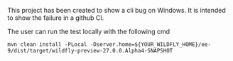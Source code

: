 
This project has been created to show a cli bug on Windows.
It is intended to show the failure in a github CI.

The user can run the test locally with the following cmd

    mvn clean install -PLocal -Dserver.home=${YOUR_WILDFLY_HOME}/ee-9/dist/target/wildfly-preview-27.0.0.Alpha4-SNAPSHOT



